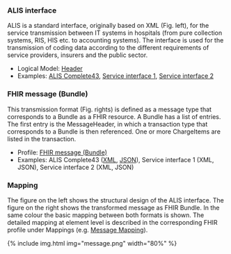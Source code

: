 ### ALIS interface
ALIS is a standard interface, originally based on XML (Fig. left), for the service transmission between IT systems in hospitals (from pure collection systems, RIS, HIS etc. to accounting systems). The interface is used for the transmission of coding data according to the different requirements of service providers, insurers and the public sector.

* Logical Model: [Header](StructureDefinition-Header.html)
* Examples: [ALIS Complete43](AlisExampleComplete43.xml), [Service interface 1](LsExpPOLY1.xml), [Service interface 2](LsExpPOLY1.xml)  


### FHIR message (Bundle)
This transmission format (Fig. rights) is defined as a message type that corresponds to a Bundle as a FHIR resource. A Bundle has a list of entries. The first entry is the MessageHeader, in which a transaction type that corresponds to a Bundle is then referenced. One or more ChargeItems are listed in the transaction.
   
* Profile: [FHIR message (Bundle)](StructureDefinition-ch-alis-message.html)
* Examples: ALIS Complete43 ([XML](Bundle-AlisExampleComplete43.xml.html), [JSON](Bundle-AlisExampleComplete43.json.html)), Service interface 1 (XML, JSON), Service interface 2 (XML, JSON)
     
     
### Mapping
The figure on the left shows the structural design of the ALIS interface. The figure on the right shows the transformed message as FHIR Bundle. In the same colour the basic mapping between both formats is shown. The detailed mapping at element level is described in the corresponding FHIR profile under Mappings (e.g. [Message Mapping](StructureDefinition-ch-alis-message-mappings.html)).

{% include img.html img="message.png" width="80%" %}